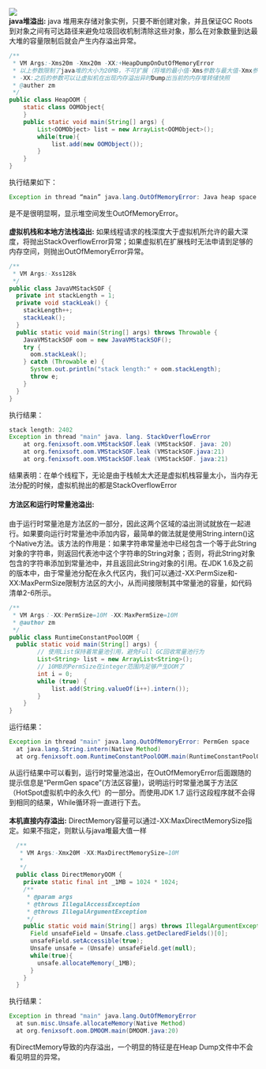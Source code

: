 ![](https://images2015.cnblogs.com/blog/665375/201601/665375-20160126212928129-1855187537.png)<br>
**java堆溢出:** java 堆用来存储对象实例，只要不断创建对象，并且保证GC Roots到对象之间有可达路径来避免垃圾回收机制清除这些对象，那么在对象数量到达最大堆的容量限制后就会产生内存溢出异常。<br>
```java
/**
 * VM Args:-Xms20m -Xmx20m -XX:+HeapDumpOnOutOfMemoryError
 * 以上参数限制了java堆的大小为20MB，不可扩展（将堆的最小值-Xms参数与最大值-Xmx参数设置为一样即可避免堆自动扩展）
 * -XX:之后的参数可以让虚拟机在出现内存溢出异时Dump出当前的内存堆转储快照
 * @auther zm
 */
public class HeapOOM {
	static class OOMObject{	
	}
	public static void main(String[] args) {
		List<OOMObject> list = new ArrayList<OOMObject>();
		while(true){
			list.add(new OOMObject());
		}
	}
}
```
执行结果如下：
```java
Exception in thread “main” java.lang.OutOfMemoryError: Java heap space 
```
是不是很明显啊，显示堆空间发生OutOfMemoryError。<br><br>
**虚拟机栈和本地方法栈溢出:** 如果线程请求的栈深度大于虚拟机所允许的最大深度，将抛出StackOverflowError异常；如果虚拟机在扩展栈时无法申请到足够的内存空间，则抛出OutOfMemoryError异常。<br>
```java
/**
 * VM Args:-Xss128k
 */
public class JavaVMStackSOF {
  private int stackLength = 1;
  private void stackLeak() {
    stackLength++;
    stackLeak();
  }
  public static void main(String[] args) throws Throwable {
    JavaVMStackSOF oom = new JavaVMStackSOF();
    try {
      oom.stackLeak();
    } catch (Throwable e) {
      System.out.println("stack length:" + oom.stackLength);
      throw e;
    }
  }
}
```
执行结果：
```java
stack length: 2402
Exception in thread "main" java. lang. StackOverflowError
	at org.fenixsoft.oom.VMStackSOF.leak (VMStackSOF. java: 20)
	at org.fenixsoft.oom.VMStackSOF.leak (VMStackSOF.java:21)
	at org.fenixsoft.oom.VMStackSOF.leak (VMStackSOF. java:21)
```
结果表明：在单个线程下，无论是由于栈帧太大还是虚拟机栈容量太小，当内存无法分配的时候，虚拟机抛出的都是StackOverflowError <br>
#### 方法区和运行时常量池溢出:
由于运行时常量池是方法区的一部分，因此这两个区域的溢出测试就放在一起进行。如果要向运行时常量池中添加内容，最简单的做法就是使用String.intern()这个Native方法。该方法的作用是：如果字符串常量池中已经包含一个等于此String对象的字符串，则返回代表池中这个字符串的String对象；否则，将此String对象包含的字符串添加到常量池中，并且返回此String对象的引用。在JDK 1.6及之前的版本中，由于常量池分配在永久代区内，我们可以通过-XX:PermSize和-XX:MaxPermSize限制方法区的大小，从而间接限制其中常量池的容量，如代码清单2-6所示。
```java
/**
 * VM Args：-XX:PermSize=10M -XX:MaxPermSize=10M
 * @author zm
 */
public class RuntimeConstantPoolOOM {
  public static void main(String[] args) {
		// 使用List保持着常量池引用，避免Full GC回收常量池行为
		List<String> list = new ArrayList<String>();
		// 10MB的PermSize在integer范围内足够产生OOM了
		int i = 0;
		while (true) {
			list.add(String.valueOf(i++).intern());
		}
	}
}
```
运行结果：
```java
Exception in thread "main" java.lang.OutOfMemoryError: PermGen space 
  at java.lang.String.intern(Native Method)
  at org.fenixsoft.oom.RuntimeConstantPoolOOM.main(RuntimeConstantPoolOOM.java:18)
```
从运行结果中可以看到，运行时常量池溢出，在OutOfMemoryError后面跟随的提示信息是“PermGen space”(方法区容量)，说明运行时常量池属于方法区（HotSpot虚拟机中的永久代）的一部分。而使用JDK 1.7 运行这段程序就不会得到相同的结果，While循环将一直进行下去。<br><br>
**本机直接内存溢出:** DirectMemory容量可以通过-XX:MaxDirectMemorySize指定。如果不指定，则默认与java堆最大值一样
```java
  /**
   * VM Args:-Xmx20M -XX:MaxDirectMemorySize=10M
   *
   */
  public class DirectMemoryOOM {
    private static final int _1MB = 1024 * 1024;
    /**
     * @param args
     * @throws IllegalAccessException
     * @throws IllegalArgumentException
     */
    public static void main(String[] args) throws IllegalArgumentException,IllegalAccessException {
      Field unsafeField = Unsafe.class.getDeclaredFields()[0];
      unsafeField.setAccessible(true);
      Unsafe unsafe = (Unsafe) unsafeField.get(null);
      while(true){
        unsafe.allocateMemory(_1MB);
      }
    }
  }
```
执行结果：
```java
Exception in thread "main" java.lang.OutOfMemoryError
  at sun.misc.Unsafe.allocateMemory(Native Method)
  at org.fenixsoft.oom.DMOOM.main(DMOOM.java:20)
```
有DirectMemory导致的内存溢出，一个明显的特征是在Heap Dump文件中不会看见明显的异常。
